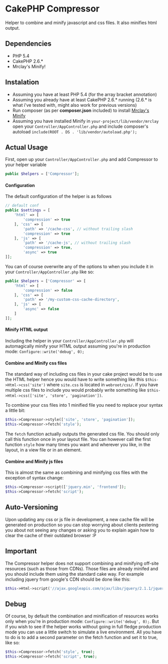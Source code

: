 # CakePHP Compressor
Helper to combine and minify javascript and css files. It also minifies html output.

## Dependencies ##
- PHP 5.4
- CakePHP 2.6.*
- Mrclay's Minify!

## Instalation ##
* Assuming you have at least PHP 5.4 (for the array bracket annotation)
* Assuming you already have at least CakePHP 2.6.* running (2.6.* is what i've tested with, might also work for previous versions)
* Run composer (as per **composer.json** included) to install [Mrclay's Minify](https://github.com/mrclay/minify)
* Assuming you have installed Minify in `your-project/lib/vendor/mrclay` open your `Controller/AppController.php` and include composer's autoload `include(ROOT . DS . 'lib/vendor/autoload.php');`

## Actual Usage ##
First, open up your `Controller/AppController.php` and add Compressor to your helper variable
```php
public $helpers = ['Compressor'];
```

#### Configuration ####
The default configuration of the helper is as follows
```php
// default conf
public $settings = [
    'html' => [
        'compression' => true
    ], 'css' => [
        'path' => '/cache-css', // without trailing slash
        'compression' => true
    ], 'js' => [
        'path' => '/cache-js', // without trailing slash
        'compression' => true,
        'async' => true
]];
```
You can of course overwrite any of the options to when you include it in your `Controller/AppController.php` like so:
```php
public $helpers = ['Compressor' => [
    'html' => [
        'compression' => false
    ], 'css' => [
        'path' => '/my-custom-css-cache-directory',
    ], 'js' => [
        'async' => false
    ]
]];
```
#### Minify HTML output ####
Including the helper in your `Controller/AppController.php` will automagically minify your HTML output assuming you're in production mode: `Configure::write('debug', 0);`

#### Combine and Minify css files ####
The standard way of including css files in your cake project would be to use the HTML helper hence you would have to write something like this `$this->Html->css('site')` where `site.css` is located in `webroot/css/`. If you have multiple css files to include you would probably write something like `$this->Html->css(['site', 'store', 'pagination'])`.

To combine your css files into 1 minified file you need to replace your syntax a little bit:
```php
$this->Compressor->style(['site', 'store', 'pagination']);
$this->Compressor->fetch('style');
```
The `fetch` function actually outputs the generated css file. You should only call this function once in your layout file. You can however call the first function `style` how many times you want and wherever you like, in the layout, in a view file or in an element.

#### Combine and Minify js files ####
This is almost the same as combining and minifying css files with the exception of syntax change:
```php
$this->Compressor->script(['jquery.min', 'frontend']);
$this->Compressor->fetch('script');
```

## Auto-Versioning ##
Upon updating any css or js file in development, a new cache file will be generated on production so you can stop worrying about clients pestering you about not seeing any changes or asking you to explain again how to clear the cache of their outdated browser :P

## Important ##
The Compressor helper does not support combining and minifying off-site resources (such as those from CDNs). Those files are already minifed and you should include them using the standard cake way. For example including jquery from google's CDN should be done like this:
```php
$this->Html->script('//ajax.googleapis.com/ajax/libs/jquery/2.1.1/jquery.min.js')
```

## Debug ##
Of course, by default the combination and minification of resources works only when you're in production mode: `Configure::write('debug', 0);`. But if you wish to see if the helper works without going in full fledge production mode you can use a little switch to simulate a live environment. All you have to do is to add a second parameter on the fetch function and set it to true, like so:
```php
$this->Compressor->fetch('style', true);
$this->Compressor->fetch('script', true);
```